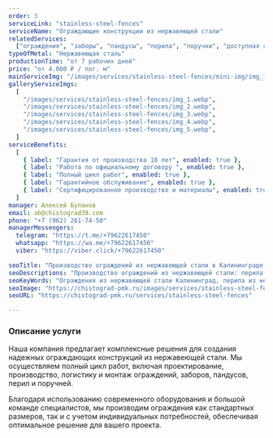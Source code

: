 ```yaml
---
order: 3
serviceLink: "stainless-steel-fences"
serviceName: "Ограждающие конструкции из нержавеющей стали"
relatedServices:
  ["ограждения", "заборы", "пандусы", "перила", "поручни", "доступная среда"]
typeOfMetal: "Нержавеющая сталь"
productionTime: "от 7 рабочих дней"
price: "от 4.000 ₽ / пог. м"
mainServiceImg: "/images/services/stainless-steel-fences/mini-img/img_1.webp"
galleryServiceImgs:
  [
    "/images/services/stainless-steel-fences/img_1.webp",
    "/images/services/stainless-steel-fences/img_2.webp",
    "/images/services/stainless-steel-fences/img_3.webp",
    "/images/services/stainless-steel-fences/img_4.webp",
    "/images/services/stainless-steel-fences/img_5.webp",
  ]
serviceBenefits:
  [
    { label: "Гарантия от производства 10 лет", enabled: true },
    { label: "Работа по официальному договору ", enabled: true },
    { label: "Полный цикл работ", enabled: true },
    { label: "Гарантийное обслуживание", enabled: true },
    { label: "Сертифицированное производство и материалы", enabled: true },
  ]
manager: Алексей Буланов
email: ab@chistograd39.com
phone: "+7 (962) 261-74-50"
managerMessengers:
  telegram: "https://t.me/+79622617450"
  whatsapp: "https://wa.me/+79622617450"
  viber: "https://viber.click/+79622617450"

seoTitle: "Производство ограждений из нержавеющей стали в Калининграде | Чистоград ПМК"
seoDescriptions: "Производство ограждений из нержавеющей стали: перила, поручни, заборы, доступная среда в Калининграде и области. Полный цикл работ, гарантия от производства 10 лет"
seoKeyWords: "Ограждения из нержавеющей стали Калининград, перила из нержавеющей стали Калининград, поручни из нержавеющей стали Калининград, доступная среда Калининград, производство ограждений из нержавеющей стали Калининград, перила для пандусов Калининград, пандусы Калининград"
seoImage: "https://chistograd-pmk.ru/images/services/stainless-steel-fences/img_1.webp"
seoURL: "https://chistograd-pmk.ru/services/stainless-steel-fences"

---
```


<h3>Описание услуги</h3>

Наша компания предлагает комплексные решения для создания надежных ограждающих конструкций из нержавеющей стали. Мы осуществляем полный цикл работ, включая проектирование, производство, логистику и монтаж ограждений, заборов, пандусов, перил и поручней.

Благодаря использованию современного оборудования и большой команде специалистов, мы производим ограждения как стандартных размеров, так и с учетом индивидуальных потребностей, обеспечивая оптимальное решение для вашего проекта.

